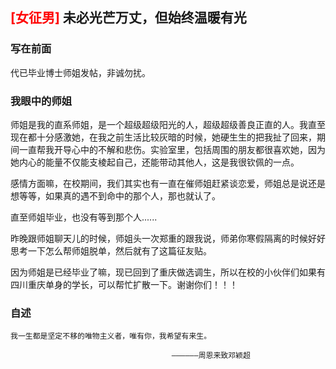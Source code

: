 ## <font color=red>[女征男]</font> 未必光芒万丈，但始终温暖有光

### 写在前面
代已毕业博士师姐发帖，非诚勿扰。

### 我眼中的师姐
师姐是我的直系师姐，是一个超级超级阳光的人，超级超级善良正直的人。我直至现在都十分感激她，在我之前生活比较灰暗的时候，她硬生生的把我扯了回来，期间一直帮我开导心中的不解和悲伤。实验室里，包括周围的朋友都很喜欢她，因为她内心的能量不仅能支棱起自己，还能带动其他人，这是我很钦佩的一点。

感情方面嘛，在校期间，我们其实也有一直在催师姐赶紧谈恋爱，师姐总是说还是想等等，如果真的遇不到命中的那个人，那也就认了。

直至师姐毕业，也没有等到那个人......

昨晚跟师姐聊天儿的时候，师姐头一次郑重的跟我说，师弟你寒假隔离的时候好好思考一下怎么帮师姐脱单，然后就有了这篇征友贴。

因为师姐是已经毕业了嘛，现已回到了重庆做选调生，所以在校的小伙伴们如果有四川重庆单身的学长，可以帮忙扩散一下。谢谢你们！！！

### 自述

    我一生都是坚定不移的唯物主义者，唯有你，我希望有来生。  
    
                                        ——————周恩来致邓颖超


